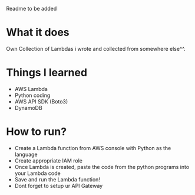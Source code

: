 Readme to be added
# What it does
Own Collection of Lambdas i wrote and collected from somewhere else^^.

# Things I learned
* AWS Lambda
* Python coding
* AWS API SDK (Boto3)
* DynamoDB

# How to run?
* Create a Lambda function from AWS console with Python as the language
* Create appropriate IAM role
* Once Lambda is created, paste the code from the python programs into your Lambda code
* Save and run the Lambda function! 
* Dont forget to setup ur API Gateway
